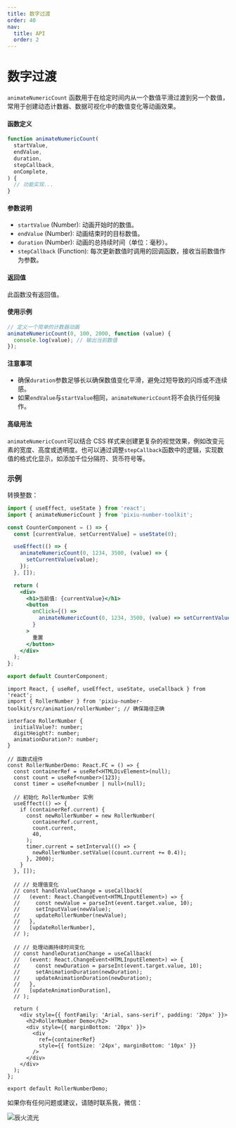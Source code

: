 ```yaml
---
title: 数字过渡
order: 40
nav:
  title: API
  order: 2
---
```


# 数字过渡

`animateNumericCount` 函数用于在给定时间内从一个数值平滑过渡到另一个数值，常用于创建动态计数器、数据可视化中的数值变化等动画效果。

#### 函数定义

```javascript
function animateNumericCount(
  startValue,
  endValue,
  duration,
  stepCallback,
  onComplete,
) {
  // 功能实现...
}
```

#### 参数说明

- `startValue` (Number): 动画开始时的数值。
- `endValue` (Number): 动画结束时的目标数值。
- `duration` (Number): 动画的总持续时间（单位：毫秒）。
- `stepCallback` (Function): 每次更新数值时调用的回调函数，接收当前数值作为参数。

#### 返回值

此函数没有返回值。

#### 使用示例

```javascript
// 定义一个简单的计数器动画
animateNumericCount(0, 100, 2000, function (value) {
  console.log(value); // 输出当前数值
});
```

#### 注意事项

- 确保`duration`参数足够长以确保数值变化平滑，避免过短导致的闪烁或不连续感。
- 如果`endValue`与`startValue`相同，`animateNumericCount`将不会执行任何操作。

#### 高级用法

`animateNumericCount`可以结合 CSS 样式来创建更复杂的视觉效果，例如改变元素的宽度、高度或透明度。也可以通过调整`stepCallback`函数中的逻辑，实现数值的格式化显示，如添加千位分隔符、货币符号等。

### 示例

转换整数：

```jsx
import { useEffect, useState } from 'react';
import { animateNumericCount } from 'pixiu-number-toolkit';

const CounterComponent = () => {
  const [currentValue, setCurrentValue] = useState(0);

  useEffect(() => {
    animateNumericCount(0, 1234, 3500, (value) => {
      setCurrentValue(value);
    });
  }, []);

  return (
    <div>
      <h1>当前值: {currentValue}</h1>
      <button
        onClick={() =>
          animateNumericCount(0, 1234, 3500, (value) => setCurrentValue(value))
        }
      >
        重置
      </button>
    </div>
  );
};

export default CounterComponent;
```

```tsx
import React, { useRef, useEffect, useState, useCallback } from 'react';
import { RollerNumber } from 'pixiu-number-toolkit/src/animation/rollerNumber'; // 确保路径正确

interface RollerNumber {
  initialValue?: number;
  digitHeight?: number;
  animationDuration?: number;
}

// 函数式组件
const RollerNumberDemo: React.FC = () => {
  const containerRef = useRef<HTMLDivElement>(null);
  const count = useRef<number>(123);
  const timer = useRef<number | null>(null);

  // 初始化 RollerNumber 实例
  useEffect(() => {
    if (containerRef.current) {
      const newRollerNumber = new RollerNumber(
        containerRef.current,
        count.current,
        40,
      );
      timer.current = setInterval(() => {
        newRollerNumber.setValue((count.current += 0.4));
      }, 2000);
    }
  }, []);

  // // 处理值变化
  // const handleValueChange = useCallback(
  //   (event: React.ChangeEvent<HTMLInputElement>) => {
  //     const newValue = parseInt(event.target.value, 10);
  //     setInputValue(newValue);
  //     updateRollerNumber(newValue);
  //   },
  //   [updateRollerNumber],
  // );

  // // 处理动画持续时间变化
  // const handleDurationChange = useCallback(
  //   (event: React.ChangeEvent<HTMLInputElement>) => {
  //     const newDuration = parseInt(event.target.value, 10);
  //     setAnimationDuration(newDuration);
  //     updateAnimationDuration(newDuration);
  //   },
  //   [updateAnimationDuration],
  // );

  return (
    <div style={{ fontFamily: 'Arial, sans-serif', padding: '20px' }}>
      <h2>RollerNumber Demo</h2>
      <div style={{ marginBottom: '20px' }}>
        <div
          ref={containerRef}
          style={{ fontSize: '24px', marginBottom: '10px' }}
        />
      </div>
    </div>
  );
};

export default RollerNumberDemo;
```

如果你有任何问题或建议，请随时联系我，微信：

![辰火流光](/open_source/pixiu-number-toolkit/wx.png)
